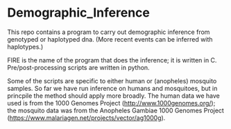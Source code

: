 # Demographic_Inference
This repo contains a program to carry out demographic inference from genotyped or haplotyped dna.  (More recent events can be inferred with haplotypes.)  

FIRE is the name of the program that does the inference; it is written in C.  Pre/post-processing scripts are written in python.

Some of the scripts are specific to either human or (anopheles) mosquito samples.  So far we have run inference on humans and mosquitoes, but in princpile the method should apply more broadly.  The human data we have used is from the 1000 Genomes Project (http://www.1000genomes.org/); the mosquito data was from the Anopheles Gambiae 1000 Genomes Project (https://www.malariagen.net/projects/vector/ag1000g). 
